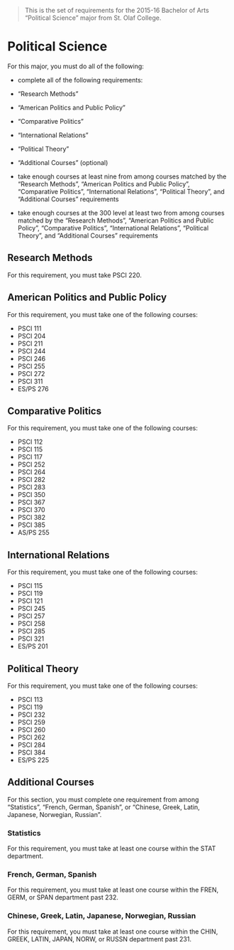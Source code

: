 > This is the set of requirements for the 2015-16 Bachelor of Arts “Political
> Science” major from St. Olaf College.

# Political Science
For this major, you must do all of the following:

- complete all of the following requirements:

- “Research Methods”
- “American Politics and Public Policy”
- “Comparative Politics”
- “International Relations”
- “Political Theory”
- “Additional Courses” (optional)
- take enough courses at least nine from among courses matched by the “Research Methods”, “American Politics and Public Policy”, “Comparative Politics”, “International Relations”, “Political Theory”, and “Additional Courses” requirements
- take enough courses at the 300 level at least two from among courses matched by the “Research Methods”, “American Politics and Public Policy”, “Comparative Politics”, “International Relations”, “Political Theory”, and “Additional Courses” requirements

## Research Methods
For this requirement, you must take PSCI 220.


## American Politics and Public Policy
For this requirement, you must take one of the following courses:

- PSCI 111
- PSCI 204
- PSCI 211
- PSCI 244
- PSCI 246
- PSCI 255
- PSCI 272
- PSCI 311
- ES/PS 276


## Comparative Politics
For this requirement, you must take one of the following courses:

- PSCI 112
- PSCI 115
- PSCI 117
- PSCI 252
- PSCI 264
- PSCI 282
- PSCI 283
- PSCI 350
- PSCI 367
- PSCI 370
- PSCI 382
- PSCI 385
- AS/PS 255


## International Relations
For this requirement, you must take one of the following courses:

- PSCI 115
- PSCI 119
- PSCI 121
- PSCI 245
- PSCI 257
- PSCI 258
- PSCI 285
- PSCI 321
- ES/PS 201


## Political Theory
For this requirement, you must take one of the following courses:

- PSCI 113
- PSCI 119
- PSCI 232
- PSCI 259
- PSCI 260
- PSCI 262
- PSCI 284
- PSCI 384
- ES/PS 225


## Additional Courses
For this section, you must complete one requirement from among “Statistics”, “French, German, Spanish”, or “Chinese, Greek, Latin, Japanese, Norwegian, Russian”.

### Statistics
For this requirement, you must take at least one course within the STAT department.

### French, German, Spanish
For this requirement, you must take at least one course within the FREN, GERM, or SPAN department past 232.

### Chinese, Greek, Latin, Japanese, Norwegian, Russian
For this requirement, you must take at least one course within the CHIN, GREEK, LATIN, JAPAN, NORW, or RUSSN department past 231.


